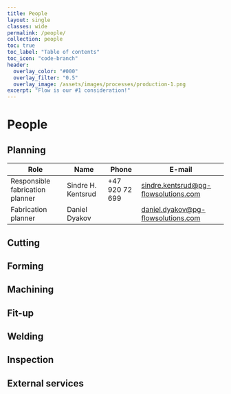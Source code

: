 ```yaml
---
title: People
layout: single
classes: wide
permalink: /people/
collection: people
toc: true
toc_label: "Table of contents"
toc_icon: "code-branch"
header:
  overlay_color: "#000"
  overlay_filter: "0.5"
  overlay_image: /assets/images/processes/production-1.png
excerpt: "Flow is our #1 consideration!"
---
```

# People

## Planning

| Role                            	| Name               	| Phone          	| E-mail                               	|
|---------------------------------	|--------------------	|----------------	|--------------------------------------	|
| Responsible fabrication planner 	| Sindre H. Kentsrud 	| +47 920 72 699 	| sindre.kentsrud@pg-flowsolutions.com 	|
| Fabrication planner             	| Daniel Dyakov      	|                	| daniel.dyakov@pg-flowsolutions.com   	|
## Cutting
## Forming
## Machining  
## Fit-up
## Welding
## Inspection
## External services
